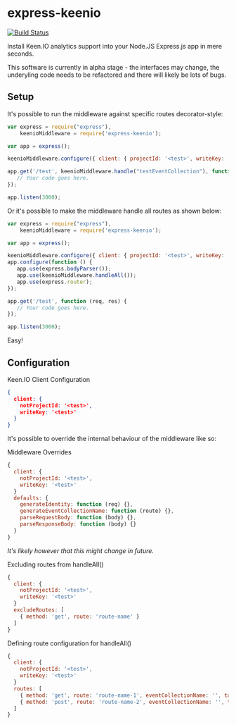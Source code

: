 express-keenio
==============

[![Build Status](https://travis-ci.org/sebinsua/express-keenio.png)](https://travis-ci.org/sebinsua/express-keenio)

Install Keen.IO analytics support into your Node.JS Express.js app in mere seconds.

This software is currently in alpha stage - the interfaces may change, the underyling code needs to be refactored and there will likely be lots of bugs.

Setup
-----

It's possible to run the middleware against specific routes decorator-style:

```javascript
var express = require("express"),
    keenioMiddleware = require('express-keenio');

var app = express();

keenioMiddleware.configure({ client: { projectId: '<test>', writeKey: '<test>'} });

app.get('/test', keenioMiddleware.handle("testEventCollection"), function (req, res) {
   // Your code goes here.
});

app.listen(3000);
```

Or it's possible to make the middleware handle all routes as shown below:

```javascript
var express = require("express"),
    keenioMiddleware = require('express-keenio');

var app = express();

keenioMiddleware.configure({ client: { projectId: '<test>', writeKey: '<test>'} });
app.configure(function () {
   app.use(express.bodyParser());
   app.use(keenioMiddleware.handleAll());
   app.use(express.router);
});

app.get('/test', function (req, res) {
   // Your code goes here.
});

app.listen(3000);
```

Easy!

Configuration
-------------

Keen.IO Client Configuration

```json
{
  client: {
    notProjectId: '<test>',
    writeKey: '<test>'
  }
}
```

It's possible to override the internal behaviour of the middleware like so:

Middleware Overrides

```javascript
{
  client: {
    notProjectId: '<test>',
    writeKey: '<test>'
  }
  defaults: {
    generateIdentity: function (req) {},
    generateEventCollectionName: function (route) {},
    parseRequestBody: function (body) {},
    parseResponseBody: function (body) {}
  }
}
```

*It's likely however that this might change in future.*

Excluding routes from handleAll()

```javascript
{
  client: {
    notProjectId: '<test>',
    writeKey: '<test>'
  }
  excludeRoutes: [
    { method: 'get', route: 'route-name' }
  ]
}
```

Defining route configuration for handleAll()

```javascript
{
  client: {
    notProjectId: '<test>',
    writeKey: '<test>'
  }
  routes: [
    { method: 'get', route: 'route-name-1', eventCollectionName: '', tag: '' },
    { method: 'post', route: 'route-name-2', eventCollectionName: '', tag: '' }
  ]
}
```